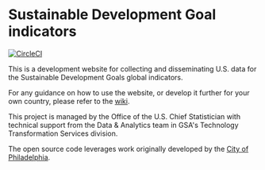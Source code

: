 # Sustainable Development Goal indicators

[![CircleCI](https://circleci.com/gh/GSA/sdg-indicators.svg?style=svg)](https://circleci.com/gh/GSA/sdg-indicators)

This is a development website for collecting and disseminating U.S. data for the Sustainable Development Goals global indicators.

For any guidance on how to use the website, or develop it further for your own country, please refer to the [wiki](https://github.com/GSA/sdg-indicators/wiki).

This project is managed by the Office of the U.S. Chief Statistician with technical support from the Data & Analytics team in GSA's Technology Transformation Services division.

The open source code leverages work originally developed by the [City of Philadelphia](https://beta.phila.gov/posts/open-data-digital-transformation/2016-08-10-citys-new-digital-resource-on-public-health/). 
